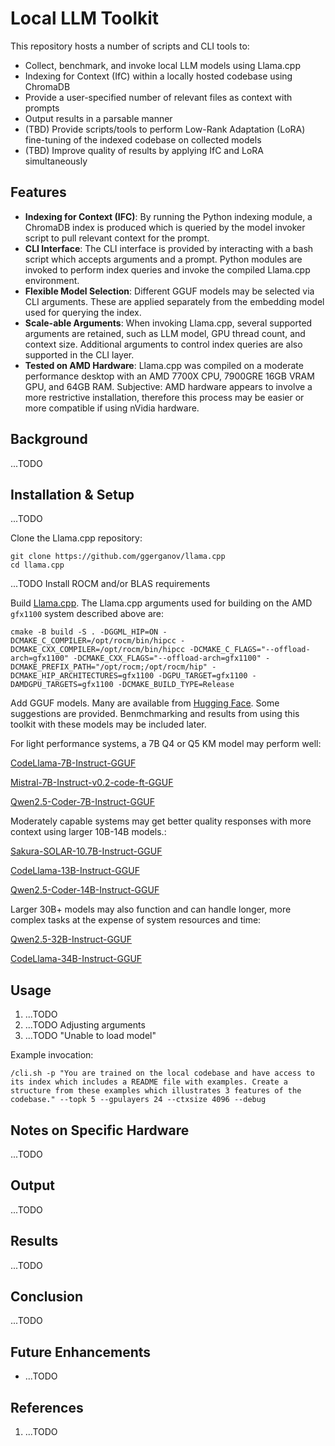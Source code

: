 # Local LLM Toolkit

This repository hosts a number of scripts and CLI tools to:
- Collect, benchmark, and invoke local LLM models using Llama.cpp
- Indexing for Context (IfC) within a locally hosted codebase using ChromaDB
- Provide a user-specified number of relevant files as context with prompts
- Output results in a parsable manner
- (TBD) Provide scripts/tools to perform Low-Rank Adaptation (LoRA) fine-tuning of the indexed codebase on collected models
- (TBD) Improve quality of results by applying IfC and LoRA simultaneously

## Features
- **Indexing for Context (IFC)**: By running the Python indexing module, a ChromaDB index is produced which is queried by the model invoker script to pull relevant context for the prompt.
- **CLI Interface**: The CLI interface is provided by interacting with a bash script which accepts arguments and a prompt. Python modules are invoked to perform index queries and invoke the compiled Llama.cpp environment.
- **Flexible Model Selection**: Different GGUF models may be selected via CLI arguments. These are applied separately from the embedding model used for querying the index.
- **Scale-able Arguments**: When invoking Llama.cpp, several supported arguments are retained, such as LLM model, GPU thread count, and context size. Additional arguments to control index queries are also supported in the CLI layer.
- **Tested on AMD Hardware**: Llama.cpp was compiled on a moderate performance desktop with an AMD 7700X CPU, 7900GRE 16GB VRAM GPU, and 64GB RAM. Subjective: AMD hardware appears to involve a more restrictive installation, therefore this process may be easier or more compatible if using nVidia hardware.

## Background
...TODO

## Installation & Setup
...TODO

Clone the Llama.cpp repository:
```
git clone https://github.com/ggerganov/llama.cpp
cd llama.cpp
```

...TODO Install ROCM and/or BLAS requirements

Build [Llama.cpp](https://github.com/ggml-org/llama.cpp). The Llama.cpp arguments used for building on the AMD `gfx1100` system described above are:
```
cmake -B build -S . -DGGML_HIP=ON -DCMAKE_C_COMPILER=/opt/rocm/bin/hipcc -DCMAKE_CXX_COMPILER=/opt/rocm/bin/hipcc -DCMAKE_C_FLAGS="--offload-arch=gfx1100" -DCMAKE_CXX_FLAGS="--offload-arch=gfx1100" -DCMAKE_PREFIX_PATH="/opt/rocm;/opt/rocm/hip" -DCMAKE_HIP_ARCHITECTURES=gfx1100 -DGPU_TARGET=gfx1100 -DAMDGPU_TARGETS=gfx1100 -DCMAKE_BUILD_TYPE=Release
```
Add GGUF models. Many are available from [Hugging Face](https://huggingface.co). Some suggestions are provided. Benmchmarking and results from using this toolkit with these models may be included later.

For light performance systems, a 7B Q4 or Q5 KM model may perform well:

[CodeLlama-7B-Instruct-GGUF](https://huggingface.co/TheBloke/CodeLlama-7B-Instruct-GGUF)

[Mistral-7B-Instruct-v0.2-code-ft-GGUF](https://huggingface.co/TheBloke/Mistral-7B-Instruct-v0.2-code-ft-GGUF)

[Qwen2.5-Coder-7B-Instruct-GGUF](https://huggingface.co/Qwen/Qwen2.5-Coder-7B-Instruct-GGUF)

Moderately capable systems may get better quality responses with more context using larger 10B-14B models.:

[Sakura-SOLAR-10.7B-Instruct-GGUF](https://huggingface.co/TheBloke/Sakura-SOLAR-Instruct-GGUF)

[CodeLlama-13B-Instruct-GGUF](https://huggingface.co/TheBloke/CodeLlama-13B-Instruct-GGUF)

[Qwen2.5-Coder-14B-Instruct-GGUF](https://huggingface.co/Qwen/Qwen2.5-Coder-14B-Instruct-GGUF)

Larger 30B+ models may also function and can handle longer, more complex tasks at the expense of system resources and time:

[Qwen2.5-32B-Instruct-GGUF](https://huggingface.co/Qwen/Qwen2.5-32B-Instruct-GGUF)

[CodeLlama-34B-Instruct-GGUF](https://huggingface.co/TheBloke/CodeLlama-34B-Instruct-GGUF)

## Usage
1. ...TODO
2. ...TODO Adjusting arguments
3. ...TODO "Unable to load model"

Example invocation:
```
/cli.sh -p "You are trained on the local codebase and have access to its index which includes a README file with examples. Create a structure from these examples which illustrates 3 features of the codebase." --topk 5 --gpulayers 24 --ctxsize 4096 --debug
```

## Notes on Specific Hardware
...TODO

## Output
...TODO

## Results
...TODO

## Conclusion
...TODO

## Future Enhancements
- ...TODO

## References
1. ...TODO
